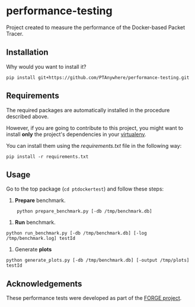 # performance-testing

Project created to measure the performance of the Docker-based Packet Tracer.

Installation
------------

Why would you want to install it?

    pip install git+https://github.com/PTAnywhere/performance-testing.git


Requirements
------------

The required packages are automatically installed in the procedure described above.

However, if you are going to contribute to this project, you might want to install __only__ the project's dependencies in your [virtualenv](http://virtualenv.readthedocs.org).

You can install them using the _requirements.txt_ file in the following way:

    pip install -r requirements.txt

Usage
-----

Go to the top package (```cd ptdockertest```) and follow these steps:

1. __Prepare__ benchmark.
```
    python prepare_benchmark.py [-db /tmp/benchmark.db]
```
1. __Run__ benchmark.
```
python run_benchmark.py [-db /tmp/benchmark.db] [-log /tmp/benchmark.log] testId
```
1. Generate __plots__
```
python generate_plots.py [-db /tmp/benchmark.db] [-output /tmp/plots] testId
```


Acknowledgements
----------------

These performance tests were developed as part of the [FORGE project](http://ict-forge.eu/).
